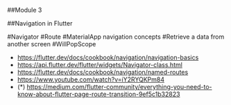 ##Module 3

##Navigation in Flutter 

#Navigator
#Route
#MaterialApp navigation concepts
#Retrieve a data from another screen
#WillPopScope
 - https://flutter.dev/docs/cookbook/navigation/navigation-basics
 - https://api.flutter.dev/flutter/widgets/Navigator-class.html
 - https://flutter.dev/docs/cookbook/navigation/named-routes
 - https://www.youtube.com/watch?v=iY2RYQKPm84
 - (*) https://medium.com/flutter-community/everything-you-need-to-know-about-flutter-page-route-transition-9ef5c1b32823
